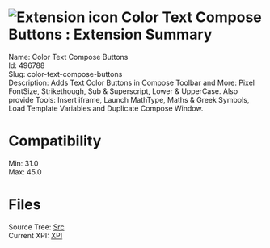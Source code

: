# ![Extension icon](https://addons.thunderbird.net/user-media/addon_icons/496/496788-64.png?modified=1465190416) Color Text Compose Buttons : Extension Summary

Name: Color Text Compose Buttons  
Id: 496788  
Slug: color-text-compose-buttons  
Description: Adds Text Color Buttons in Compose Toolbar and More: Pixel FontSize, Strikethough, Sub &amp; Superscript, Lower &amp; UpperCase. Also provide Tools: Insert iframe, Launch MathType, Maths &amp; Greek Symbols, Load Template Variables and Duplicate Compose Window.
  

# Compatibility
Min: 31.0  
Max: 45.0  

# Files

Source Tree: [Src](C:/Dev/Thunderbird/ThunderKdB/xall/xOther/496788-color-text-compose-buttons/src)  
Current XPI: [XPI](C:/Dev/Thunderbird/ThunderKdB/xall/xOther/496788-color-text-compose-buttons/xpi)  




